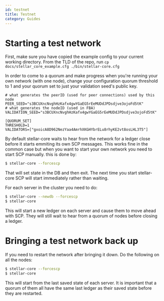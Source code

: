```yaml
---
id: testnet
title: Testnet
category: Guides
---
```

# Starting a test network

First, make sure you have copied the example config to your current working directory.
From the TLD of the repo, run
`cp docs/stellar_core_example.cfg ./bin/stellar-core.cfg`

In order to come to a quorum and make progress when you're running your own
network (with one node), change your configuration quorum threshold to 1 and
your quorum set to just your validation seed's public key.

```
# what generates the peerID (used for peer connections) used by this node
PEER_SEED="s3BCUXncNvghHzKafx4gwYGaEG5rEeMUDdJPDsdjve3ojoFd5tK"
# what generates the nodeID (used in FBA)
VALIDATION_SEED="s3BCUXncNvghHzKafx4gwYGaEG5rEeMUDdJPDsdjve3ojoFd5tK"

[QUORUM_SET]
THRESHOLD=1
VALIDATORS=["gxoicA8D962NezYaa4AmrhXKGHYbrELu8rhyKE2vt8osLHL3T5"]
```

By default stellar-core waits to hear from the network for a ledger close before
it starts emmiting its own SCP messages. This works fine in the common case but
when you want to start your own network you need to start SCP manually.
this is done by:
```sh
$ stellar-core --forcescp
```
That will set state in the DB and then exit. The next time you start
stellar-core SCP will start immediately rather than waiting.



For each server in the cluster you need to do:
```sh
$ stellar-core --newdb --forcescp
$ stellar-core
```

This will start a new ledger on each server and cause them to move ahead with
SCP. They will still wait to hear from a quorum of nodes before closing a ledger.

# Bringing a test network back up
If you need to restart the network after bringing it down. Do the following on
all the nodes:
```sh
$ stellar-core --forcescp
$ stellar-core
```

This will start from the last saved state of each server. It is important that
a quorum of them all have the same last ledger as their saved state before
they are restarted.
